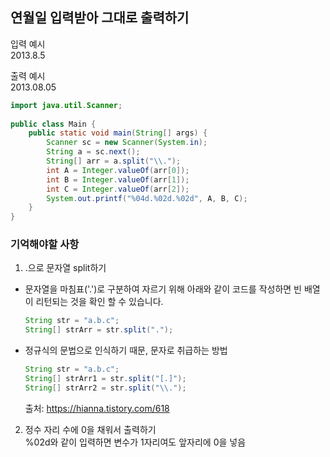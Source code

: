 ## 연월일 입력받아 그대로 출력하기 
입력 예시   
2013.8.5

출력 예시    
2013.08.05
~~~java 
import java.util.Scanner;
 
public class Main {
    public static void main(String[] args) {
        Scanner sc = new Scanner(System.in);
        String a = sc.next();
        String[] arr = a.split("\\.");
        int A = Integer.valueOf(arr[0]);
        int B = Integer.valueOf(arr[1]);
        int C = Integer.valueOf(arr[2]);
        System.out.printf("%04d.%02d.%02d", A, B, C);
    }
}

~~~
### 기억해야할 사항
1. .으로 문자열 split하기   
  * 문자열을 마침표('.')로 구분하여 자르기 위해 아래와 같이 코드를 작성하면 빈 배열이 리턴되는 것을 확인 할 수 있습니다.
    ~~~java
    String str = "a.b.c";
    String[] strArr = str.split(".");
    ~~~
   * 정규식의 문법으로 인식하기 때문, 문자로 취급하는 방법
        ~~~java
        String str = "a.b.c";
        String[] strArr1 = str.split("[.]");
        String[] strArr2 = str.split("\\.");
        ~~~
        출처: https://hianna.tistory.com/618    

2. 정수 자리 수에 0을 채워서 출력하기   
   %02d와 같이 입력하면 변수가 1자리여도 앞자리에 0을 넣음

   